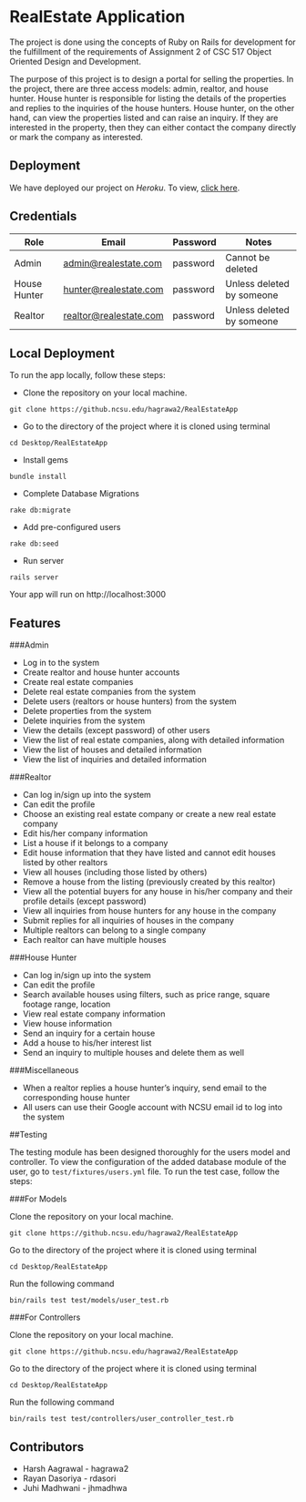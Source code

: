 # RealEstate Application

The project is done using the concepts of Ruby on Rails for development for the fulfillment of the requirements of Assignment 2 of CSC 517 Object Oriented Design and Development. 

The purpose of this project is to design a portal for selling the properties. In the project, there are three access models: admin, realtor, and house hunter. House hunter is responsible for listing the details of the properties and replies to the inquiries of the house hunters. House hunter, on the other hand, can view the properties listed and can raise an inquiry. If they are interested in the property, then they can either contact the company directly or mark the company as interested.
 
## Deployment 

We have deployed our project on _Heroku_. To view, [click here](https://whispering-coast-30139.herokuapp.com).

## Credentials

| Role | Email | Password | Notes |
| --- | --- | --- | --- |
| Admin | admin@realestate.com | password | Cannot be deleted |
| House Hunter | hunter@realestate.com | password | Unless deleted by someone |
| Realtor | realtor@realestate.com | password | Unless deleted by someone |


## Local Deployment

To run the app locally, follow these steps:

- Clone the repository on your local machine.

```
git clone https://github.ncsu.edu/hagrawa2/RealEstateApp
```

- Go to the directory of the project where it is cloned using terminal

```
cd Desktop/RealEstateApp
```


- Install gems
```
bundle install
```
-  Complete Database Migrations
```
rake db:migrate
```
- Add pre-configured users
```
rake db:seed
```
- Run server
```
rails server
```
Your app will run on http://localhost:3000


## Features
###Admin
  - Log in to the system
  - Create realtor and house hunter accounts
  - Create real estate companies
  - Delete real estate companies from the system
  - Delete users (realtors or house hunters) from the system
  - Delete properties from the system
  - Delete inquiries from the system
  - View the details (except password) of other users
  - View the list of real estate companies, along with detailed information
  - View the list of houses and detailed information
  - View the list of inquiries and detailed information

###Realtor
  - Can log in/sign up into the system
  - Can edit the profile
  - Choose an existing real estate company or create a new real estate company
  - Edit his/her company information
  - List a house if it belongs to a company
  - Edit house information that they have listed and cannot edit houses listed by other realtors
  - View all houses (including those listed by others)
  - Remove a house from the listing (previously created by this realtor)
  - View all the potential buyers for any house in his/her company and their profile details (except password)
  - View all inquiries from house hunters for any house in the company
  - Submit replies for all inquiries of houses in the company
  - Multiple realtors can belong to a single company
  - Each realtor can have multiple houses
  

###House Hunter
  - Can log in/sign up into the system
  - Can edit the profile
  - Search available houses using filters, such as price range, square footage range, location
  - View real estate company information
  - View house information
  - Send an inquiry for a certain house
  - Add a house to his/her interest list
  - Send an inquiry to multiple houses and delete them as well
  
###Miscellaneous
   - When a realtor replies a house hunter’s inquiry, send email to the corresponding house hunter
   - All users can use their Google account with NCSU email id to log into the system

##Testing 

The testing module has been designed thoroughly for the users model and controller. To view the configuration of the added database module of the user, go to `test/fixtures/users.yml` file. To run the test case, follow the steps:

###For Models

Clone the repository on your local machine.

```
git clone https://github.ncsu.edu/hagrawa2/RealEstateApp
```

Go to the directory of the project where it is cloned using terminal

```
cd Desktop/RealEstateApp
```

Run the following command

```
bin/rails test test/models/user_test.rb
```



###For Controllers

Clone the repository on your local machine.

```
git clone https://github.ncsu.edu/hagrawa2/RealEstateApp
```

Go to the directory of the project where it is cloned using terminal

```
cd Desktop/RealEstateApp
```

Run the following command

```
bin/rails test test/controllers/user_controller_test.rb
```


## Contributors

  - Harsh Aagrawal - hagrawa2
  - Rayan Dasoriya - rdasori
  - Juhi Madhwani - jhmadhwa
